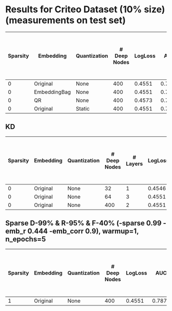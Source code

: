 # Results for Criteo Dataset (10% size) (measurements on test set)

| Sparsity  | Embedding     | Quantization  | # Deep Nodes  | LogLoss   | AUC    | PRAUC     | RCE   | # Parameters  | Size (MB) | Latency - Forwardpass (ms)    | Time Batch (8192) (CPU) (1-Thread) (ms)   |  Time Batch (8192) (CUDA) (ms)    |
|-----------|---------------|---------------|---------------|-----------|--------|-----------|-------|---------------|-----------|-------------------------------|-------------------------------------------|-----------------------------------|
| 0         | Original      | None          | 400           | 0.4551    | 0.7872 | 0.5620    | 18.65 | 4,479,651     | 17.935    | 1.979                         | 1299.191                                  | NaN                               |
| 0         | EmbeddingBag  | None          | 400           | 0.4551    | 0.7872 | 0.5620    | 18.65 | 4,479,651     | 17.935    | 2.759                         | 1302.451                                  | NaN                               |
| 0         | QR            | None          | 400           | 0.4573    | 0.7844 | 0.5750    | 19.38 | 1,481,681     |  5.949    | 5.062                         | 1476.571                                  | NaN                               |
| 0         | Original      | Static        | 400           | 0.4551    | 0.7872 | 0.5620    | 18.66 | 4,479,651     |  7.757    | 3.786                         | 1359.360                                  | NaN                               |


## KD 

| Sparsity  | Embedding | Quantization  | # Deep Nodes  | # Layers  | LogLoss  | AUC    | PRAUC     | RCE   | # Parameters  | Size (MB) | Latency - Forwardpass (ms)    | Time Batch (8192) (CPU) (1-Thread) (ms)   |  Time Batch (8192) (CUDA) (ms)    |
|-----------|-----------|---------------|---------------|-----------|----------|--------|-----------|-------|---------------|-----------|-------------------------------|-------------------------------------------|-----------------------------------|
| 0         | Original  | None          | 32            | 1         | 0.4546   | 0.7877 | 0.5626    | 18.75 | 4,014,595     | 16.073    | 1.963                         | 1155.008                                  | NaN                               |
| 0         | Original  | None          | 64            | 3         | 0.4551   | 0.7872 | 0.5613    | 18.65 | 4,035,459     | 16.158    | 2.033                         | 1174.513                                  | NaN                               |
| 0         | Original  | None          | 400           | 2         | 0.4551   | 0.7872 | 0.5620    | 18.65 | 4,319,251     | 17.293    | 2.226                         | 1359.819                                  | NaN                               |


## Sparse D-99% & R-95% & F-40% (-sparse 0.99 -emb_r 0.444 -emb_corr 0.9), warmup=1, n_epochs=5

| Sparsity  | Embedding     | Quantization  | # Deep Nodes  | LogLoss   | AUC    | PRAUC     | RCE   | # Parameters  | Size (MB) | Latency - Forwardpass (ms)    | Time Batch (8192) (CPU) (1-Thread) (ms)   |  Time Batch (8192) (CUDA) (ms)    |
|-----------|---------------|---------------|---------------|-----------|--------|-----------|-------|---------------|-----------|-------------------------------|-------------------------------------------|-----------------------------------|
| 1         | Original      | None          | 400           | 0.4551    | 0.7872 | 0.5620    | 18.65 | 4,479,651     | 17.935    | 1.979                         | 1299.191                                  | NaN                               |